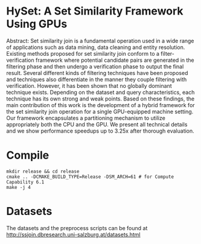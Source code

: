 # HySet: A Set Similarity Framework Using GPUs

Abstract: Set similarity join is a fundamental operation used in a wide range of applications such as data mining, data cleaning and entity resolution. Existing methods proposed for set similarity join conform to a filter-verification framework where potential candidate pairs are generated in the filtering phase and then undergo a verification phase to output the final result. Several different kinds of filtering techniques have been proposed and techniques also differentiate in the manner they couple filtering with verification. However, it has been shown that no globally dominant technique exists. Depending on the dataset and query characteristics, each technique has its own strong and weak points. Based on these findings, the main contribution of this work is the development of a hybrid framework for the set similarity join operation for a single GPU-equipped machine setting. Our framework  encapsulates a partitioning mechanism to utilize appropriately both the CPU and the GPU. We present all technical details and we show performance speedups up to 3.25x after thorough evaluation. 

# Compile

```
mkdir release && cd release
cmake .. -DCMAKE_BUILD_TYPE=Release -DSM_ARCH=61 # for Compute Capability 6.1
make -j 4
```
# Datasets

The datasets and the preprocess scripts can be found at http://ssjoin.dbresearch.uni-salzburg.at/datasets.html

